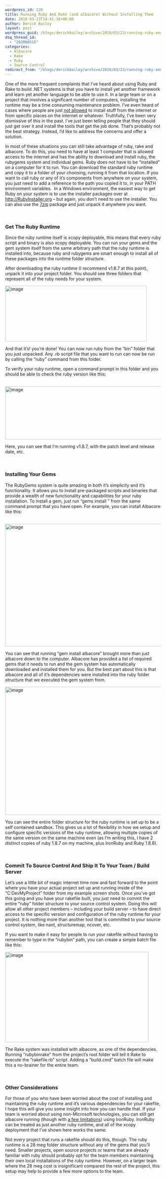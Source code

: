 ```yaml
---
wordpress_id: 120
title: Running Ruby And Rake (and albacore) Without Installing Them
date: 2010-03-23T14:41:38+00:00
author: Derick Bailey
layout: post
wordpress_guid: /blogs/derickbailey/archive/2010/03/23/running-ruby-and-rake-and-albacore-without-installing-them.aspx
dsq_thread_id:
  - "262068515"
categories:
  - Albacore
  - Rake
  - Ruby
  - Source Control
redirect_from: "/blogs/derickbailey/archive/2010/03/23/running-ruby-and-rake-and-albacore-without-installing-them.aspx/"
---
```

One of the more frequent complaints that I’ve heard about using Ruby and Rake to build .NET systems is that you have to install yet another framework and learn yet another language to be able to use it. In a large team or on a project that involves a significant number of computers, installing the runtime may be a time consuming maintenance problem. I’ve even heard of cases where people are just [not allowed](http://twitter.com/DaveTheNinja/status/10844684005) to install stuff from the internet or from specific places on the internet or whatever. Truthfully, I’ve been very dismissive of this in the past. I’ve just been telling people that they should just get over it and install the tools that get the job done. That’s probably not the best strategy. Instead, I’d like to address the concerns and offer a solution. 

In most of these situations you can still take advantage of ruby, rake and albacore. To do this, you need to have at least 1 computer that is allowed access to the internet and has the ability to download and install ruby, the rubygems system and individual gems. Ruby does not have to be “installed” on a computer for it to run. You can download the standard ruby runtime and copy it to a folder of your choosing, running it from that location. If you want to call ruby or any of it’s components from anywhere on your system, you just need to add a reference to the path you copied it to, in your PATH environment variables.&#160; In a Windows environment, the easiest way to get Ruby on your system is to use the installer packages over at <http://RubyInstaller.org> – but again, you don’t need to use the installer. You can also use the [7zip](http://www.7-zip.org/) package and just unpack it anywhere you want.

&#160;

### Get The Ruby Runtime

Since the ruby runtime itself is xcopy deployable, this means that every ruby script and binary is also xcopy deployable. You can run your gems and the gem system itself from the same arbitrary path that the ruby runtime is installed into, because ruby and rubygems are smart enough to install all of these packages into the runtime folder structure.

After downloading the ruby runtime (I recommend v1.8.7 at this point), unpack it into your project folder. You should see three folders that represent all of the ruby needs for your system.

 <img style="border-bottom: 0px;border-left: 0px;border-top: 0px;border-right: 0px" border="0" alt="image" src="http://lostechies.com/content/derickbailey/uploads/2011/03/image_55D249F2.png" width="458" height="180" />

And that it’s! you’re done! You can now run ruby from the “bin” folder that you just unpacked. Any .rb script file that you want to run can now be run by calling the “ruby” command from this folder.

To verify your ruby runtime, open a command prompt in this folder and you should be able to check the ruby version like this:

&#160; <img style="border-bottom: 0px;border-left: 0px;border-top: 0px;border-right: 0px" border="0" alt="image" src="http://lostechies.com/content/derickbailey/uploads/2011/03/image_152FFD83.png" width="697" height="171" />

Here, you can see that I’m running v1.8.7, with the patch level and release date, etc. 

&#160;

### Installing Your Gems

The RubyGems system is quite amazing in both it’s simplicity and it’s functionality. It allows you to install pre-packaged scripts and binaries that provide a wealth of new functionality and capabilities for your ruby installation. To install a gem, just run “gems install <gemname>” from the same command prompt that you have open. For example, you can install Albacore like this:

&#160; <img style="border-bottom: 0px;border-left: 0px;border-top: 0px;border-right: 0px" border="0" alt="image" src="http://lostechies.com/content/derickbailey/uploads/2011/03/image_6D898158.png" width="697" height="395" />

You can see that running “gem install albacore” brought more than just albacore down to the computer. Albacore has provided a list of required gems that it needs to run and the gem system has automatically downloaded and installed them for you. But the best part about this is that albacore and all of it’s dependencies were installed into the ruby folder structure that we executed the gem system from.

 <img style="border-bottom: 0px;border-left: 0px;border-top: 0px;border-right: 0px" border="0" alt="image" src="http://lostechies.com/content/derickbailey/uploads/2011/03/image_1EA8BBF9.png" width="681" height="413" />

You can see the entire folder structure for the ruby runtime is set up to be a self contained sandbox. This gives us a lot of flexibility in how we setup and configure specific versions of the ruby runtime, allowing multiple copies of the same version on the same machine even (as I’m writing this, I have 2 distinct copies of ruby 1.8.7 on my machine, plus IronRuby and Ruby 1.8.6).

&#160;

### Commit To Source Control And Ship It To Your Team / Build Server

Let’s use a little bit of magic internet time now and fast forward to the point where you have your actual project set up and running inside of the “C:DevMyProject” folder from my example screen shots. Once you’ve got this going and you have your rakefile built, you just need to commit the entire “ruby” folder structure to your source control system. Doing this will allow all other project members – including your build server – to have direct access to the specific version and configuration of the ruby runtime for your project. It is nothing more than another tool that is committed to your source control system, like nant, structuremap, ncover, etc.</p> 

If you want to make it easy for people to run your rakefile without having to remember to type in the “rubybin” path, you can create a simple batch file like this:

 <img style="border-bottom: 0px;border-left: 0px;border-top: 0px;border-right: 0px" border="0" alt="image" src="http://lostechies.com/content/derickbailey/uploads/2011/03/image_52DCE53F.png" width="464" height="291" />

The Rake system was installed with albacore, as one of the dependencies. Running “rubybinrake” from the project’s root folder will tell it Rake to execute the “rakefile.rb” script. Adding a “build.cmd” batch file will make this a no-brainer for the entire team. 

&#160;

### Other Considerations

For those of you who have been worried about the cost of installing and maintaining the ruby runtime and it’s various dependencies for your rakefile, I hope this will give you some insight into how you can handle that. If your team is worried about using non-Microsoft technologies, you can still get albacore running (though with [a few limitations](http://albacorebuild.net/2010/01/20/v0.1.0-Experimental-IronRuby-Support.html)) using IronRuby. IronRuby can be treated as just another ruby runtime, and all of the xcopy deployment that I’ve shown here works the same.

Not every project that runs a rakefile should do this, though. The ruby runtime is a 28 meg folder structure without any of the gems that you’ll need. Smaller projects, open source projects or teams that are already familiar with ruby should probably opt for the team members maintaining their own local installations of the ruby runtime. However, on a larger team where the 28 meg cost is insignificant compared the rest of the project, this setup may help to provide a few more options to the team.